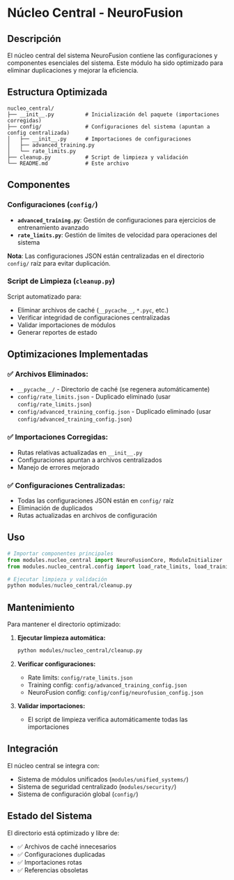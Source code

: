 # Núcleo Central - NeuroFusion

## Descripción

El núcleo central del sistema NeuroFusion contiene las configuraciones y componentes esenciales del sistema. Este módulo ha sido optimizado para eliminar duplicaciones y mejorar la eficiencia.

## Estructura Optimizada

```
nucleo_central/
├── __init__.py          # Inicialización del paquete (importaciones corregidas)
├── config/              # Configuraciones del sistema (apuntan a config centralizada)
│   ├── __init__.py      # Importaciones de configuraciones
│   ├── advanced_training.py
│   └── rate_limits.py
├── cleanup.py           # Script de limpieza y validación
└── README.md            # Este archivo
```

## Componentes

### Configuraciones (`config/`)

- **`advanced_training.py`**: Gestión de configuraciones para ejercicios de entrenamiento avanzado
- **`rate_limits.py`**: Gestión de límites de velocidad para operaciones del sistema

**Nota**: Las configuraciones JSON están centralizadas en el directorio `config/` raíz para evitar duplicación.

### Script de Limpieza (`cleanup.py`)

Script automatizado para:
- Eliminar archivos de caché (`__pycache__`, `*.pyc`, etc.)
- Verificar integridad de configuraciones centralizadas
- Validar importaciones de módulos
- Generar reportes de estado

## Optimizaciones Implementadas

### ✅ **Archivos Eliminados:**
- `__pycache__/` - Directorio de caché (se regenera automáticamente)
- `config/rate_limits.json` - Duplicado eliminado (usar `config/rate_limits.json`)
- `config/advanced_training_config.json` - Duplicado eliminado (usar `config/advanced_training_config.json`)

### ✅ **Importaciones Corregidas:**
- Rutas relativas actualizadas en `__init__.py`
- Configuraciones apuntan a archivos centralizados
- Manejo de errores mejorado

### ✅ **Configuraciones Centralizadas:**
- Todas las configuraciones JSON están en `config/` raíz
- Eliminación de duplicados
- Rutas actualizadas en archivos de configuración

## Uso

```python
# Importar componentes principales
from modules.nucleo_central import NeuroFusionCore, ModuleInitializer
from modules.nucleo_central.config import load_rate_limits, load_training_config

# Ejecutar limpieza y validación
python modules/nucleo_central/cleanup.py
```

## Mantenimiento

Para mantener el directorio optimizado:

1. **Ejecutar limpieza automática:**
   ```bash
   python modules/nucleo_central/cleanup.py
   ```

2. **Verificar configuraciones:**
   - Rate limits: `config/rate_limits.json`
   - Training config: `config/advanced_training_config.json`
   - NeuroFusion config: `config/config/neurofusion_config.json`

3. **Validar importaciones:**
   - El script de limpieza verifica automáticamente todas las importaciones

## Integración

El núcleo central se integra con:
- Sistema de módulos unificados (`modules/unified_systems/`)
- Sistema de seguridad centralizado (`modules/security/`)
- Sistema de configuración global (`config/`)

## Estado del Sistema

El directorio está optimizado y libre de:
- ✅ Archivos de caché innecesarios
- ✅ Configuraciones duplicadas
- ✅ Importaciones rotas
- ✅ Referencias obsoletas
